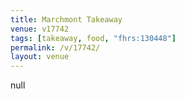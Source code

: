 ```yaml
---
title: Marchmont Takeaway
venue: v17742
tags: [takeaway, food, "fhrs:130448"]
permalink: /v/17742/
layout: venue
---
```

null